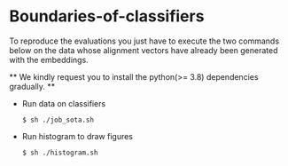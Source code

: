 # Boundaries-of-classifiers

To reproduce the evaluations you just have to execute the two commands below on the data whose alignment vectors have already been generated with the embeddings.

** We kindly request you to install the python(>= 3.8) dependencies gradually. **

- Run data on classifiers

  `$ sh ./job_sota.sh`

- Run histogram to draw figures

  `$ sh ./histogram.sh`
